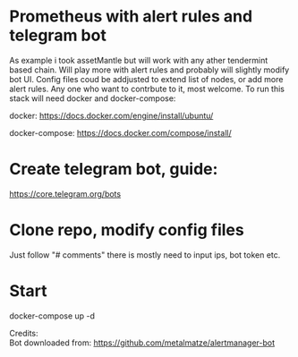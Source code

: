 # Prometheus with alert rules and telegram bot
As example i took assetMantle but will work with any ather tendermint based chain.
Will play more with alert rules and probably will slightly modify bot UI.
Config files coud be addjusted to extend list of nodes, or add more alert rules.
Any one who want to contrbute to it, most welcome. 
To run this stack will need docker and docker-compose:

docker: https://docs.docker.com/engine/install/ubuntu/

docker-compose: https://docs.docker.com/compose/install/

# Create telegram bot, guide:
https://core.telegram.org/bots

# Clone repo, modify config files 
Just follow "# comments" there is mostly need to input ips, bot token etc.

# Start 
docker-compose up -d 

<Now you can look at monitring little bit less>

  
Credits:  
Bot downloaded from:
https://github.com/metalmatze/alertmanager-bot
















